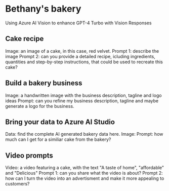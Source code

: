 # Bethany's bakery
Using Azure AI Vision to enhance GPT-4 Turbo with Vision Responses

## Cake recipe

Image: an image of a cake, in this case, red velvet.
Prompt 1: describe the image
Prompt 2: can you provide a detailed recipe, icluding ingredients, quantities and step-by-step instructions, that could be used to recreate this cake?

## Build a bakery business

Image: a handwritten image with the business description, tagline and logo ideas
Prompt: can you refine my business description, tagline and maybe generate a logo for the business.

## Bring your data to Azure AI Studio
Data: find the complete AI generated bakery data here.
Image: 
Prompt: how much can I get for a similiar cake from the bakery?

## Video prompts
Video: a video featuring a cake, with the text "A taste of home", "affordable" and "Delicious"
Prompt 1: can you share what the video is about?
Prompt 2: how can I turn the video into an advertisment and make it more appealing to customers?

